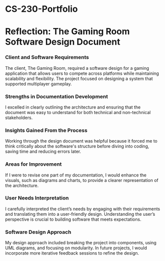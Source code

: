 # CS-230-Portfolio

# Reflection: The Gaming Room Software Design Document

### Client and Software Requirements
The client, The Gaming Room, required a software design for a gaming application that allows users to compete across platforms while maintaining scalability and flexibility. The project focused on designing a system that supported multiplayer gameplay.

### Strengths in Documentation Development
I excelled in clearly outlining the architecture and ensuring that the document was easy to understand for both technical and non-technical stakeholders.

### Insights Gained From the Process
Working through the design document was helpful because it forced me to think critically about the software's structure before diving into coding, saving time and reducing errors later.

### Areas for Improvement
If I were to revise one part of my documentation, I would enhance the visuals, such as diagrams and charts, to provide a clearer representation of the architecture.

### User Needs Interpretation
I carefully interpreted the client’s needs by engaging with their requirements and translating them into a user-friendly design. Understanding the user’s perspective is crucial to building software that meets expectations.

### Software Design Approach
My design approach included breaking the project into components, using UML diagrams, and focusing on modularity. In future projects, I would incorporate more iterative feedback sessions to refine the design.

